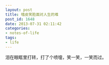 ```yaml
---
layout: post
title: 嘻皮笑脸面对人生的难 
post_id: 1648
date: 2013-07-31 02:11:42
categories: 
- notes-of-life
tags:
- life
---
```


泪在眼眶里打转，打了个喷嚏，笑一笑，一笑而过。